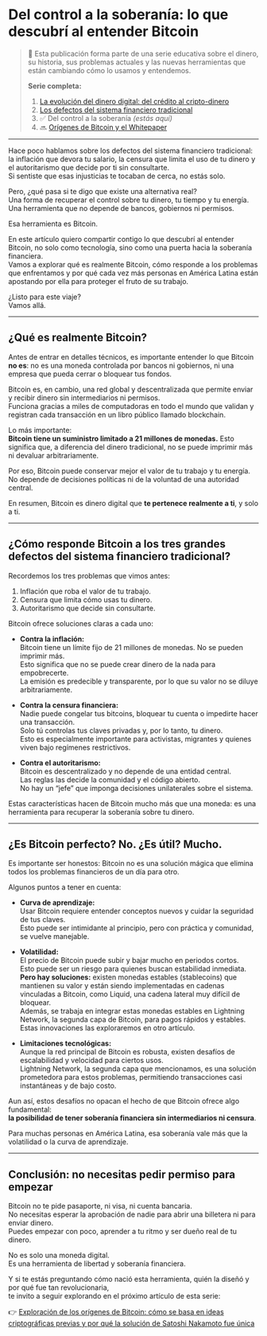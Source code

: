 # Del control a la soberanía: lo que descubrí al entender Bitcoin

> 🧭 Esta publicación forma parte de una serie educativa sobre el dinero, su historia, sus problemas actuales y las nuevas herramientas que están cambiando cómo lo usamos y entendemos.
>
> **Serie completa:**
> 1. [La evolución del dinero digital: del crédito al cripto-dinero](../La%20evolución%20del%20dinero%20digital:%20del%20crédito%20al%20cripto-dinero.md)  
> 2. [Los defectos del sistema financiero tradicional](scr/Los%20defectos%20del%20sistema%20financiero%20tradicional.md)  
> 3. ✅ Del control a la soberanía *(estás aquí)*  
> 4. 🔜 [Orígenes de Bitcoin y el Whitepaper](scr/Orígenes%20de%20Bitcoin%20y%20el%20Whitepaper.md)

---

Hace poco hablamos sobre los defectos del sistema financiero tradicional: la inflación que devora tu salario, la censura que limita el uso de tu dinero y el autoritarismo que decide por ti sin consultarte.  
Si sentiste que esas injusticias te tocaban de cerca, no estás solo.

Pero, ¿qué pasa si te digo que existe una alternativa real?  
Una forma de recuperar el control sobre tu dinero, tu tiempo y tu energía.  
Una herramienta que no depende de bancos, gobiernos ni permisos.  

Esa herramienta es Bitcoin.

En este artículo quiero compartir contigo lo que descubrí al entender Bitcoin, no solo como tecnología, sino como una puerta hacia la soberanía financiera.  
Vamos a explorar qué es realmente Bitcoin, cómo responde a los problemas que enfrentamos y por qué cada vez más personas en América Latina están apostando por ella para proteger el fruto de su trabajo.

¿Listo para este viaje?  
Vamos allá.

---

## ¿Qué es realmente Bitcoin?

Antes de entrar en detalles técnicos, es importante entender lo que Bitcoin **no es**: no es una moneda controlada por bancos ni gobiernos, ni una empresa que pueda cerrar o bloquear tus fondos.  

Bitcoin es, en cambio, una red global y descentralizada que permite enviar y recibir dinero sin intermediarios ni permisos.  
Funciona gracias a miles de computadoras en todo el mundo que validan y registran cada transacción en un libro público llamado blockchain.

Lo más importante:  
**Bitcoin tiene un suministro limitado a 21 millones de monedas.** Esto significa que, a diferencia del dinero tradicional, no se puede imprimir más ni devaluar arbitrariamente.  

Por eso, Bitcoin puede conservar mejor el valor de tu trabajo y tu energía.  
No depende de decisiones políticas ni de la voluntad de una autoridad central.

En resumen, Bitcoin es dinero digital que **te pertenece realmente a ti**, y solo a ti.

---

## ¿Cómo responde Bitcoin a los tres grandes defectos del sistema financiero tradicional?

Recordemos los tres problemas que vimos antes:  
1. Inflación que roba el valor de tu trabajo.  
2. Censura que limita cómo usas tu dinero.  
3. Autoritarismo que decide sin consultarte.

Bitcoin ofrece soluciones claras a cada uno:

- **Contra la inflación:**  
  Bitcoin tiene un límite fijo de 21 millones de monedas. No se pueden imprimir más.  
  Esto significa que no se puede crear dinero de la nada para empobrecerte.  
  La emisión es predecible y transparente, por lo que su valor no se diluye arbitrariamente.

- **Contra la censura financiera:**  
  Nadie puede congelar tus bitcoins, bloquear tu cuenta o impedirte hacer una transacción.  
  Solo tú controlas tus claves privadas y, por lo tanto, tu dinero.  
  Esto es especialmente importante para activistas, migrantes y quienes viven bajo regímenes restrictivos.

- **Contra el autoritarismo:**  
  Bitcoin es descentralizado y no depende de una entidad central.  
  Las reglas las decide la comunidad y el código abierto.  
  No hay un “jefe” que imponga decisiones unilaterales sobre el sistema.

Estas características hacen de Bitcoin mucho más que una moneda: es una herramienta para recuperar la soberanía sobre tu dinero.

---

## ¿Es Bitcoin perfecto? No. ¿Es útil? Mucho.

Es importante ser honestos: Bitcoin no es una solución mágica que elimina todos los problemas financieros de un día para otro.

Algunos puntos a tener en cuenta:

- **Curva de aprendizaje:**  
  Usar Bitcoin requiere entender conceptos nuevos y cuidar la seguridad de tus claves.  
  Esto puede ser intimidante al principio, pero con práctica y comunidad, se vuelve manejable.

- **Volatilidad:**  
  El precio de Bitcoin puede subir y bajar mucho en periodos cortos.  
  Esto puede ser un riesgo para quienes buscan estabilidad inmediata.  
  **Pero hay soluciones:** existen monedas estables (stablecoins) que mantienen su valor y están siendo implementadas en cadenas vinculadas a Bitcoin, como Liquid, una cadena lateral muy difícil de bloquear.  
  Además, se trabaja en integrar estas monedas estables en Lightning Network, la segunda capa de Bitcoin, para pagos rápidos y estables.  
  Estas innovaciones las exploraremos en otro artículo.

- **Limitaciones tecnológicas:**  
  Aunque la red principal de Bitcoin es robusta, existen desafíos de escalabilidad y velocidad para ciertos usos.  
  Lightning Network, la segunda capa que mencionamos, es una solución prometedora para estos problemas, permitiendo transacciones casi instantáneas y de bajo costo.

Aun así, estos desafíos no opacan el hecho de que Bitcoin ofrece algo fundamental:  
**la posibilidad de tener soberanía financiera sin intermediarios ni censura**.

Para muchas personas en América Latina, esa soberanía vale más que la volatilidad o la curva de aprendizaje.

---

## Conclusión: no necesitas pedir permiso para empezar

Bitcoin no te pide pasaporte, ni visa, ni cuenta bancaria.  
No necesitas esperar la aprobación de nadie para abrir una billetera ni para enviar dinero.  
Puedes empezar con poco, aprender a tu ritmo y ser dueño real de tu dinero.

No es solo una moneda digital.  
Es una herramienta de libertad y soberanía financiera.

Y si te estás preguntando cómo nació esta herramienta, quién la diseñó y por qué fue tan revolucionaria,  
te invito a seguir explorando en el próximo artículo de esta serie:

👉 [Exploración de los orígenes de Bitcoin: cómo se basa en ideas criptográficas previas y por qué la solución de Satoshi Nakamoto fue única](scr/Orígenes%20de%20Bitcoin%20y%20el%20Whitepaper.md)
